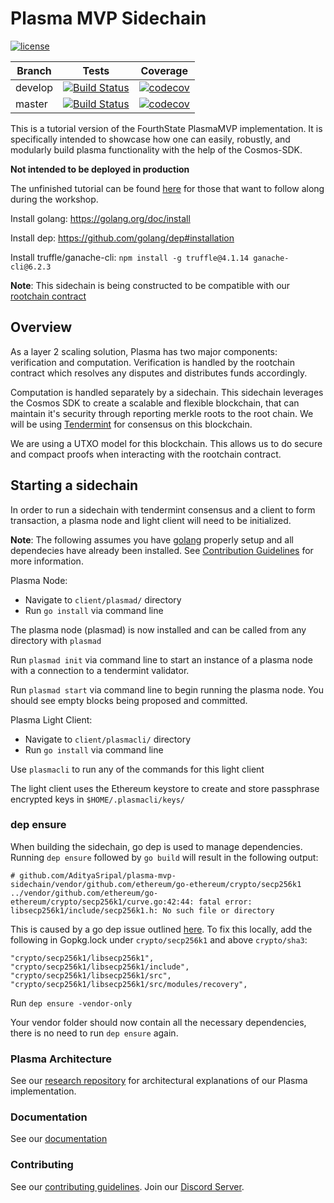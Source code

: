 # Plasma MVP Sidechain

[![license](https://img.shields.io/github/license/FourthState/plasma-mvp-rootchain.svg)](https://github.com/AdityaSripal/plasma-mvp-sidechain/blob/master/LICENSE)

Branch    | Tests | Coverage
----------|-------|----------
develop   | [![Build Status](https://travis-ci.org/FourthState/plasma-mvp-sidechain.svg?branch=develop)](https://travis-ci.org/FourthState/plasma-mvp-sidechain) | [![codecov](https://codecov.io/gh/FourthState/plasma-mvp-sidechain/branch/develop/graph/badge.svg)](https://codecov.io/gh/FourthState/plasma-mvp-sidechain)
master	  | [![Build Status](https://travis-ci.org/FourthState/plasma-mvp-sidechain.svg?branch=master)](https://travis-ci.org/FourthState/plasma-mvp-sidechain) | [![codecov](https://codecov.io/gh/FourthState/plasma-mvp-sidechain/branch/master/graph/badge.svg)](https://codecov.io/gh/FourthState/plasma-mvp-sidechain)

This is a tutorial version of the FourthState PlasmaMVP implementation. It is specifically intended to showcase how one can easily, robustly, and modularly build plasma functionality with the help of the Cosmos-SDK.

**Not intended to be deployed in production**

The unfinished tutorial can be found [here](https://github.com/AdityaSripal/plasma-mvp-sidechain/tree/tutorial-unfinished) for those that want to follow along during the workshop.

Install golang: https://golang.org/doc/install

Install dep: https://github.com/golang/dep#installation

Install truffle/ganache-cli: `npm install -g truffle@4.1.14 ganache-cli@6.2.3`

**Note**: This sidechain is being constructed to be compatible with our [rootchain contract](https://github.com/FourthState/plasma-mvp-rootchain/master)  

## Overview
As a layer 2 scaling solution, Plasma has two major components: verification and computation. Verification is handled by the rootchain contract which resolves any disputes and distributes funds accordingly. 

Computation is handled separately by a sidechain. This sidechain leverages the Cosmos SDK to create a scalable and flexible blockchain, that can maintain it's security through reporting merkle roots to the root chain. We will be using [Tendermint](https://github.com/tendermint/tendermint) for consensus on this blockchain. 

We are using a UTXO model for this blockchain. This allows us to do secure and compact proofs when interacting with the rootchain contract. 

## Starting a sidechain

In order to run a sidechain with tendermint consensus and a client to form transaction, a plasma node and light client will need to be initialized. 

**Note**: The following assumes you have [golang](https://golang.org/) properly setup and all dependecies have already been installed. See [Contribution Guidelines](https://github.com/AdityaSripal/plasma-mvp-sidechain/blob/master/CONTRIBUTING.md) for more information.

Plasma Node:

- Navigate to `client/plasmad/` directory
- Run `go install` via command line

The plasma node (plasmad) is now installed and can be called from any directory with `plasmad`

Run `plasmad init` via command line to start an instance of a plasma node with a connection to a tendermint validator.

Run `plasmad start` via command line to begin running the plasma node. You should see empty blocks being proposed and committed.

Plasma Light Client:

- Navigate to `client/plasmacli/` directory
- Run `go install` via command line

Use `plasmacli` to run any of the commands for this light client

The light client uses the Ethereum keystore to create and store passphrase encrypted keys in `$HOME/.plasmacli/keys/`

### dep ensure 
When building the sidechain, go dep is used to manage dependencies. 
Running `dep ensure` followed by `go build` will result in the following output:

```
# github.com/AdityaSripal/plasma-mvp-sidechain/vendor/github.com/ethereum/go-ethereum/crypto/secp256k1
../vendor/github.com/ethereum/go-ethereum/crypto/secp256k1/curve.go:42:44: fatal error: libsecp256k1/include/secp256k1.h: No such file or directory
```
This is caused by a go dep issue outlined [here](https://github.com/tools/godep/issues/422).
To fix this locally, add the following in Gopkg.lock under `crypto/secp256k1` and above `crypto/sha3`:

```
"crypto/secp256k1/libsecp256k1",
"crypto/secp256k1/libsecp256k1/include",
"crypto/secp256k1/libsecp256k1/src",
"crypto/secp256k1/libsecp256k1/src/modules/recovery",
```

Run `dep ensure -vendor-only`

Your vendor folder should now contain all the necessary dependencies, there is no need to run `dep ensure` again. 
  
### Plasma Architecture 
See our [research repository](https://github.com/FourthState/plasma-research) for architectural explanations of our Plasma implementation. 

### Documentation
See our [documentation](https://github.com/AdityaSripal/plasma-mvp-sidechain/blob/master/docs/overview.md)

### Contributing
See our [contributing guidelines](https://github.com/AdityaSripal/plasma-mvp-sidechain/blob/master/CONTRIBUTING.md). Join our [Discord Server](https://discord.gg/YTB5A4P).
